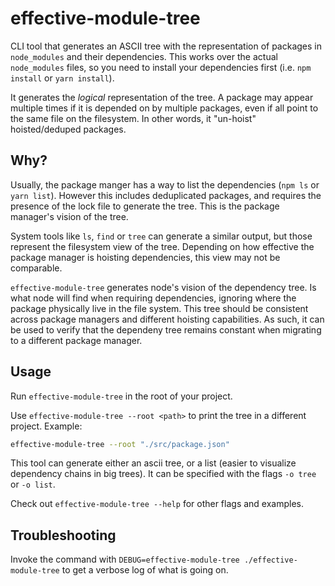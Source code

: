 # effective-module-tree

CLI tool that generates an ASCII tree with the representation of packages in `node_modules` and
their dependencies. This works over the actual `node_modules` files, so you need to install your
dependencies first (i.e. `npm install` or `yarn install`).

It generates the _logical_ representation of the tree. A package may appear multiple times if
it is depended on by multiple packages, even if all point to the same file on the filesystem.
In other words, it "un-hoist" hoisted/deduped packages.

## Why?

Usually, the package manger has a way to list the dependencies (`npm ls` or `yarn list`). However
this includes deduplicated packages, and requires the presence of the lock file to generate the
tree. This is the package manager's vision of the tree.

System tools like `ls`, `find` or `tree` can generate a similar output, but those represent the
filesystem view of the tree. Depending on how effective the package manager is hoisting dependencies,
this view may not be comparable.

`effective-module-tree` generates node's vision of the dependency tree. Is what node will find when
requiring dependencies, ignoring where the package physically live in the file system. This tree
should be consistent across package managers and different hoisting capabilities. As such, it can
be used to verify that the dependeny tree remains constant when migrating to a different package
manager.

## Usage

Run `effective-module-tree` in the root of your project.

Use `effective-module-tree --root <path>` to print the tree in a different project. Example:

```bash
effective-module-tree --root "./src/package.json"
```

This tool can generate either an ascii tree, or a list (easier to visualize dependency chains in
big trees). It can be specified with the flags `-o tree` or `-o list`.

Check out `effective-module-tree --help` for other flags and examples.

## Troubleshooting

Invoke the command with `DEBUG=effective-module-tree ./effective-module-tree` to get a verbose
log of what is going on.
